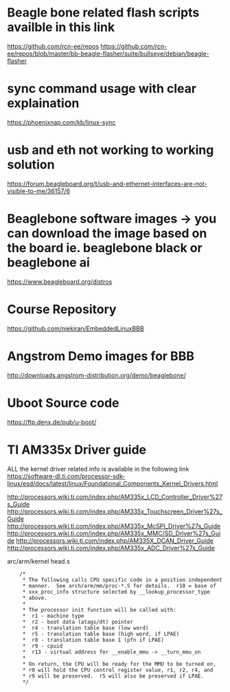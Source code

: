 # Beagle bone related flash scripts availble in this link
https://github.com/rcn-ee/repos
https://github.com/rcn-ee/repos/blob/master/bb-beagle-flasher/suite/bullseye/debian/beagle-flasher


# sync command usage with clear explaination
https://phoenixnap.com/kb/linux-sync

# usb and eth not working to working solution
https://forum.beagleboard.org/t/usb-and-ethernet-interfaces-are-not-visible-to-me/36157/6

# Beaglebone software images -> you can download the image based on the board ie. beaglebone black or beaglebone ai
https://www.beagleboard.org/distros

# Course Repository 
https://github.com/niekiran/EmbeddedLinuxBBB


# Angstrom Demo images for BBB
http://downloads.angstrom-distribution.org/demo/beaglebone/

# Uboot Source code 
https://ftp.denx.de/pub/u-boot/


# TI AM335x Driver guide
ALL the kernel driver related info is available in the following link
https://software-dl.ti.com/processor-sdk-linux/esd/docs/latest/linux/Foundational_Components_Kernel_Drivers.html


http://processors.wiki.ti.com/index.php/AM335x_LCD_Controller_Driver%27s_Guide
http://processors.wiki.ti.com/index.php/AM335x_Touchscreen_Driver%27s_Guide
http://processors.wiki.ti.com/index.php/AM335x_McSPI_Driver%27s_Guide
http://processors.wiki.ti.com/index.php/AM335x_MMC/SD_Driver%27s_Guide
http://processors.wiki.ti.com/index.php/AM335X_DCAN_Driver_Guide
http://processors.wiki.ti.com/index.php/AM335x_ADC_Driver%27s_Guide


arc/arm/kernel
head.s

        /*
         * The following calls CPU specific code in a position independent
         * manner.  See arch/arm/mm/proc-*.S for details.  r10 = base of
         * xxx_proc_info structure selected by __lookup_processor_type
         * above.
         *
         * The processor init function will be called with:
         *  r1 - machine type
         *  r2 - boot data (atags/dt) pointer
         *  r4 - translation table base (low word)
         *  r5 - translation table base (high word, if LPAE)
         *  r8 - translation table base 1 (pfn if LPAE)
         *  r9 - cpuid
         *  r13 - virtual address for __enable_mmu -> __turn_mmu_on
         *
         * On return, the CPU will be ready for the MMU to be turned on,
         * r0 will hold the CPU control register value, r1, r2, r4, and
         * r9 will be preserved.  r5 will also be preserved if LPAE.
         */



